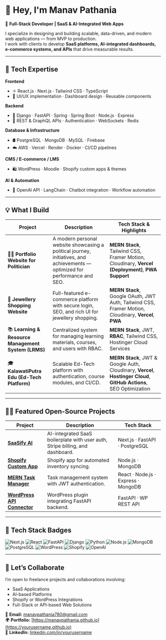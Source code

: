# 👋 Hey, I'm Manav Pathania  

🚀 **Full-Stack Developer | SaaS & AI-Integrated Web Apps**

I specialize in designing and building scalable, data-driven, and modern web applications — from MVP to production.  
I work with clients to develop **SaaS platforms, AI-integrated dashboards, e-commerce systems, and APIs** that drive measurable results.

---

## 🧠 Tech Expertise

**Frontend**  
- ⚛️ React.js · Next.js · Tailwind CSS · TypeScript  
- 🎨 UI/UX implementation · Dashboard design · Reusable components  

**Backend**  
- 🐍 Django · FastAPI · Spring · Spring Boot · Node.js · Express  
- 🧩 REST & GraphQL APIs · Authentication · WebSockets · Redis  

**Database & Infrastructure**  
- 🛢️ PostgreSQL · MongoDB · MySQL · Firebase  
- ☁️ AWS · Vercel · Render · Docker · CI/CD pipelines  

**CMS / E-commerce / LMS**  
- 🛍️ WordPress · Moodle · Shopify custom apps & themes  

**AI & Automation**  
- 🤖 OpenAI API · LangChain · Chatbot integration · Workflow automation  

---

## 💡 What I Build

| Project | Description | Tech Stack & Highlights |
|----------|--------------|--------------------------|
| 🧑‍💼 **Portfolio Website for Politician** | A modern personal website showcasing a political journey, initiatives, and achievements — optimized for performance and SEO. | **MERN Stack**, Tailwind CSS, Framer Motion, Cloudinary, **Vercel (Deployment)**, **PWA Support** |
| 💍 **Jewellery Shopping Website** | Full-featured e-commerce platform with secure login, SEO, and rich UI for jewellery shopping. | **MERN Stack**, Google OAuth, JWT Auth, Tailwind CSS, Framer Motion, Cloudinary, **Vercel**, **PWA** |
| 📚 **Learning & Resource Management System (LRMS)** | Centralized system for managing learning materials, courses, and users with RBAC. | **MERN Stack**, JWT, **RBAC**, Tailwind CSS, Hostinger Cloud Services |
| 🎓 **KalawatiPutra Edu (Ed-Tech Platform)** | Scalable Ed-Tech platform with authentication, course modules, and CI/CD. | **MERN Stack**, JWT & Google Auth, Cloudinary, **Vercel**, **Hostinger Cloud**, **GitHub Actions**, SEO Optimization |

---

## 🧑‍💻 Featured Open-Source Projects

| Project | Description | Tech Stack |
|----------|--------------|------------|
| [**SaaSify AI**](https://github.com/yourusername/saasify-ai) | AI-integrated SaaS boilerplate with user auth, Stripe billing, and dashboard. | Next.js · FastAPI · PostgreSQL |
| [**Shopify Custom App**](https://github.com/yourusername/shopify-app) | Shopify app for automated inventory syncing. | Node.js · MongoDB |
| [**MERN Task Manager**](https://github.com/yourusername/mern-task-manager) | Task management system with JWT authentication. | React · Node.js · Express · MongoDB |
| [**WordPress API Connector**](https://github.com/yourusername/wp-fastapi-connector) | WordPress plugin integrating FastAPI backend. | FastAPI · WP REST API |

---

## 🧩 Tech Stack Badges

![Next.js](https://img.shields.io/badge/Next.js-black?style=flat-square&logo=nextdotjs)
![React](https://img.shields.io/badge/React-20232A?style=flat-square&logo=react)
![FastAPI](https://img.shields.io/badge/FastAPI-005571?style=flat-square&logo=fastapi)
![Django](https://img.shields.io/badge/Django-092E20?style=flat-square&logo=django)
![Python](https://img.shields.io/badge/Python-3776AB?style=flat-square&logo=python)
![Node.js](https://img.shields.io/badge/Node.js-43853D?style=flat-square&logo=node.js)
![MongoDB](https://img.shields.io/badge/MongoDB-4EA94B?style=flat-square&logo=mongodb)
![PostgreSQL](https://img.shields.io/badge/PostgreSQL-316192?style=flat-square&logo=postgresql)
![WordPress](https://img.shields.io/badge/WordPress-21759B?style=flat-square&logo=wordpress)
![Shopify](https://img.shields.io/badge/Shopify-7AB55C?style=flat-square&logo=shopify)
![OpenAI](https://img.shields.io/badge/OpenAI-412991?style=flat-square&logo=openai)

---

## 🤝 Let’s Collaborate

I’m open to freelance projects and collaborations involving:

- SaaS Applications  
- AI-based Platforms  
- Shopify or WordPress Integrations  
- Full-Stack or API-based Web Solutions  

📩 **Email:** [manavpathania780@gmail.com](mailto:manavpathania780@gmail.com)  
🌍 **Portfolio:** [https://manavpathania.github.io](https://yourusername.github.io)  
💼 **LinkedIn:** [linkedin.com/in/yourusername](https://linkedin.com/in/yourusername)
